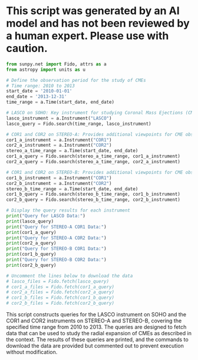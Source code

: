 # This script was generated by an AI model and has not been reviewed by a human expert. Please use with caution.

```python
from sunpy.net import Fido, attrs as a
from astropy import units as u

# Define the observation period for the study of CMEs
# Time range: 2010 to 2013
start_date = '2010-01-01'
end_date = '2013-12-31'
time_range = a.Time(start_date, end_date)

# LASCO on SOHO: Key instrument for studying Coronal Mass Ejections (CMEs)
lasco_instrument = a.Instrument("LASCO")
lasco_query = Fido.search(time_range, lasco_instrument)

# COR1 and COR2 on STEREO-A: Provides additional viewpoints for CME observations
cor1_a_instrument = a.Instrument("COR1")
cor2_a_instrument = a.Instrument("COR2")
stereo_a_time_range = a.Time(start_date, end_date)
cor1_a_query = Fido.search(stereo_a_time_range, cor1_a_instrument)
cor2_a_query = Fido.search(stereo_a_time_range, cor2_a_instrument)

# COR1 and COR2 on STEREO-B: Provides additional viewpoints for CME observations
cor1_b_instrument = a.Instrument("COR1")
cor2_b_instrument = a.Instrument("COR2")
stereo_b_time_range = a.Time(start_date, end_date)
cor1_b_query = Fido.search(stereo_b_time_range, cor1_b_instrument)
cor2_b_query = Fido.search(stereo_b_time_range, cor2_b_instrument)

# Display the query results for each instrument
print("Query for LASCO Data:")
print(lasco_query)
print("Query for STEREO-A COR1 Data:")
print(cor1_a_query)
print("Query for STEREO-A COR2 Data:")
print(cor2_a_query)
print("Query for STEREO-B COR1 Data:")
print(cor1_b_query)
print("Query for STEREO-B COR2 Data:")
print(cor2_b_query)

# Uncomment the lines below to download the data
# lasco_files = Fido.fetch(lasco_query)
# cor1_a_files = Fido.fetch(cor1_a_query)
# cor2_a_files = Fido.fetch(cor2_a_query)
# cor1_b_files = Fido.fetch(cor1_b_query)
# cor2_b_files = Fido.fetch(cor2_b_query)
```

This script constructs queries for the LASCO instrument on SOHO and the COR1 and COR2 instruments on STEREO-A and STEREO-B, covering the specified time range from 2010 to 2013. The queries are designed to fetch data that can be used to study the radial expansion of CMEs as described in the context. The results of these queries are printed, and the commands to download the data are provided but commented out to prevent execution without modification.
